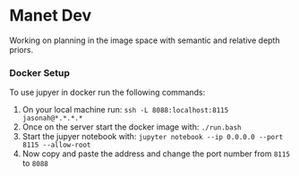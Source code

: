 # Manet Dev

Working on planning in the image space with semantic and relative depth priors.

### Docker Setup

To use jupyer in docker run the following commands:
1. On your local machine run: `ssh -L 8088:localhost:8115 jasonah@*.*.*.*`
2. Once on the server start the docker image with: `./run.bash`
3. Start the jupyer notebook with: `jupyter notebook --ip 0.0.0.0 --port 8115 --allow-root`
4. Now copy and paste the address and change the port number from `8115` to `8088`
